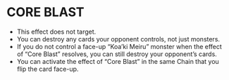 # CORE BLAST

*   This effect does not target.
*   You can destroy any cards your opponent controls, not just monsters.
*   If you do not control a face-up “Koa’ki Meiru” monster when the effect of “Core Blast” resolves, you can still destroy your opponent’s cards.
*   You can activate the effect of “Core Blast” in the same Chain that you flip the card face-up.
